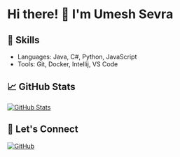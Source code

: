 # Hi there! 👋 I'm Umesh Sevra  

## 🔧 Skills  
- Languages: Java, C#, Python, JavaScript  
- Tools: Git, Docker, Intellij, VS Code  

## 📈 GitHub Stats  
[![GitHub Stats](https://github-readme-stats.vercel.app/api?username=umeshsarkar&show_icons=true&theme=dark)](https://github.com/umeshsarkar)  

## 🔗 Let's Connect  
[![GitHub](https://img.shields.io/badge/GitHub-umeshsarkar-181717?style=flat&logo=github)](https://github.com/umeshsarkar)

<!--
**umeshsarkar/umeshsarkar** is a ✨ _special_ ✨ repository because its `README.md` (this file) appears on your GitHub profile.

Here are some ideas to get you started:

- 🔭 I’m currently working on ...
- 🌱 I’m currently learning ...
- 👯 I’m looking to collaborate on ...
- 🤔 I’m looking for help with ...
- 💬 Ask me about ...
- 📫 How to reach me: ...
- 😄 Pronouns: ...
- ⚡ Fun fact: ...
-->
